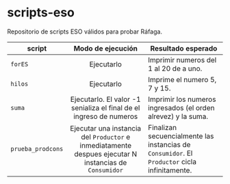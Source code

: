 scripts-eso
===========

Repositorio de scripts ESO válidos para probar Ráfaga.

script | Modo de ejecución | Resultado esperado
-------- |:---------------------------:| ----------------------------
`forES` | Ejecutarlo | Imprimir numeros del 1 al 20 de a uno.
`hilos` | Ejecutarlo | Imprime el numero 5, 7 y 15.
`suma` | Ejecutarlo. El valor -1 senializa el final de el ingreso de numeros | Imprimir los numeros ingresados (el orden alrevez) y la suma.
`prueba_prodcons` | Ejecutar una instancia del `Productor` e inmediatamente despues ejecutar N instancias de `Consumidor` | Finalizan secuencialmente las instancias de `Consumidor`. El `Productor` cicla infinitamente.
